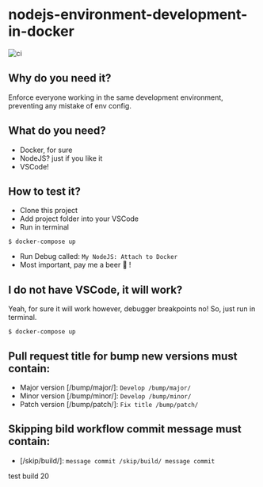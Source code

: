 # nodejs-environment-development-in-docker

![ci](https://github.com/betorobson/nodejs-environment-development-in-docker/workflows/ci/badge.svg?branch=master)

## Why do you need it?
Enforce everyone working in the same development environment, preventing any mistake of env config.

## What do you need?
 - Docker, for sure
 - NodeJS? just if you like it
 - VSCode!

## How to test it?
 - Clone this project
 - Add project folder into your VSCode
 - Run in terminal
```
$ docker-compose up
```
 - Run Debug called: `My NodeJS: Attach to Docker`
 - Most important, pay me a beer 🍺 !

## I do not have VSCode, it will work?
Yeah, for sure it will work however, debugger breakpoints no!
So, just run in terminal.
```
$ docker-compose up
```

## Pull request title for bump new versions must contain:
 - Major version [/bump/major/]: `Develop /bump/major/`
 - Minor version [/bump/minor/]: `Develop /bump/minor/`
 - Patch version [/bump/patch/]: `Fix title /bump/patch/`

## Skipping bild workflow commit message must contain:
 - [/skip/build/]: `message commit /skip/build/ message commit`

test build 20
